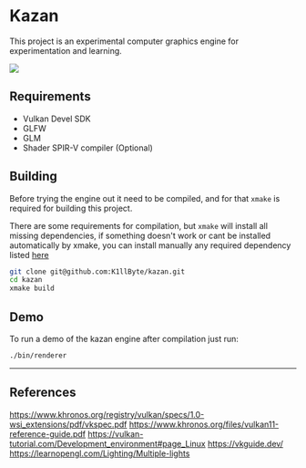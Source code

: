 # Kazan

This project is an experimental computer graphics engine for experimentation and learning.

<!--
- Computer Graphics
- Vulkan graphics API
- Game Engine Architectures
- Game development
-->

![](https://i.imgur.com/miT8j6t.png)
<!-- ![](https://i.imgur.com/u8C2qSc.png) -->


<!-- An experimental computer graphics engine for learning purposes. -->

## Requirements

- Vulkan Devel SDK
- GLFW
- GLM
- Shader SPIR-V compiler (Optional)

<!-- To install everything needed:
```sh
sudo pacman -S vulkan-devel glfw glm glslang
```

### Vulkan Packages

All this vulkan packages can be installed with pacman by installing the vulkan
development package.
```sh
sudo pacman -S vulkan-devel
```

- **Command-line utilities** - Test if vulkan is functional.
```sh
sudo pacman -S vulkan-tools
```

- **Vulkan loader** - Looks up the functions in the driver at runtime.
```sh
sudo pacman -S vulkan-icd-loader
```
> Note: `vulkan-tools`  `vulkan-validation-layers` packages already include the
ICD Loader

- **Validation layers & SPIR-V tools** - Standard validation layers and SPIR-V
tools.
```sh
sudo pacman -S vulkan-validation-layers spirv-tools
```

### GLFW

Library for window creation and managment & Input events

```sh
sudo pacman -S glfw
```

### GLM

Header only linear algebra library for computer graphics
```sh
sudo pacman -S glm
``` -->

<!-- ### Shader Compiler

A compiler and validator from GLSL to SPIR-V (Khronos Group)
```sh
sudo pacman -S glslang
```

Or alternatively the glslc compiler with clang like usage (Google)
```sh
sudo pacman -S shaderc
``` -->

## Building

Before trying the engine out it need to be compiled, and for that `xmake`
is required for building this project.

There are some requirements for compilation, but `xmake` will install all missing dependencies,
if something doesn't work or cant be installed automatically by xmake, you can install manually any
required dependency listed [here](#requirements)
```sh
git clone git@github.com:K1llByte/kazan.git
cd kazan
xmake build
```

## Demo

To run a demo of the kazan engine after compilation just run:
```sh
./bin/renderer
```


___
## References

https://www.khronos.org/registry/vulkan/specs/1.0-wsi_extensions/pdf/vkspec.pdf
https://www.khronos.org/files/vulkan11-reference-guide.pdf
https://vulkan-tutorial.com/Development_environment#page_Linux
https://vkguide.dev/
https://learnopengl.com/Lighting/Multiple-lights